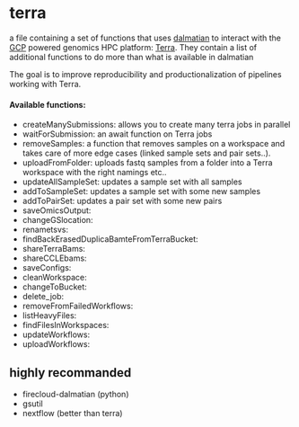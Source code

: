# terra

a file containing a set of functions that uses [dalmatian](github.com/broadinstitute/dalmatian) to interact with the [GCP](https://cloud.google.com/storage/docs/gsutil) powered genomics HPC platform: [Terra](www.terra.bio). 
They contain a list of additional functions to do more than what is available in dalmatian

The goal is to improve reproducibility and productionalization of pipelines working with Terra.

#### Available functions:

- createManySubmissions: allows you to create many terra jobs in parallel
- waitForSubmission: an await function on Terra jobs
- removeSamples: a function that removes samples on a workspace and takes care of more edge cases (linked sample sets and pair sets..).
- uploadFromFolder: uploads fastq samples from a folder into a Terra workspace with the right namings etc..
- updateAllSampleSet: updates a sample set with all samples
- addToSampleSet: updates a sample set with some new samples
- addToPairSet: updates a pair set with some new pairs
- saveOmicsOutput:
- changeGSlocation:
- renametsvs:
- findBackErasedDuplicaBamteFromTerraBucket:
- shareTerraBams:
- shareCCLEbams:
- saveConfigs:
- cleanWorkspace:
- changeToBucket:
- delete_job:
- removeFromFailedWorkflows:
- listHeavyFiles:
- findFilesInWorkspaces:
- updateWorkflows:
- uploadWorkflows:
## highly recommanded

- firecloud-dalmatian (python)
- gsutil
- nextflow (better than terra)